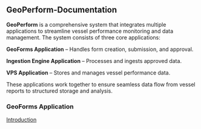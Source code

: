 ## GeoPerform-Documentation

**GeoPerform** is a comprehensive system that integrates multiple applications to streamline vessel performance monitoring and data management. The system consists of three core applications:

**GeoForms Application** – Handles form creation, submission, and approval.

**Ingestion Engine Application** – Processes and ingests approved data.

**VPS Application** – Stores and manages vessel performance data.

These applications work together to ensure seamless data flow from vessel reports to structured storage and analysis.

### GeoForms Application

[Introduction](https://github.com/mariaphilo2024/GeoPerform-Documentation/blob/main/GeoFormsApplication/Introduction.md)
